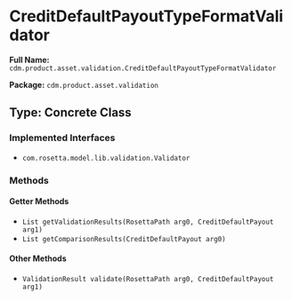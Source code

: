 # CreditDefaultPayoutTypeFormatValidator

**Full Name:** `cdm.product.asset.validation.CreditDefaultPayoutTypeFormatValidator`

**Package:** `cdm.product.asset.validation`

## Type: Concrete Class

### Implemented Interfaces

- `com.rosetta.model.lib.validation.Validator`

### Methods

#### Getter Methods

- `List getValidationResults(RosettaPath arg0, CreditDefaultPayout arg1)`
- `List getComparisonResults(CreditDefaultPayout arg0)`

#### Other Methods

- `ValidationResult validate(RosettaPath arg0, CreditDefaultPayout arg1)`

